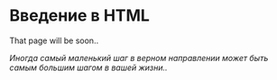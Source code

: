 # Введение в HTML

That page will be soon..

*Иногда самый маленький шаг в верном направлении может быть самым большим шагом в вашей жизни..*
